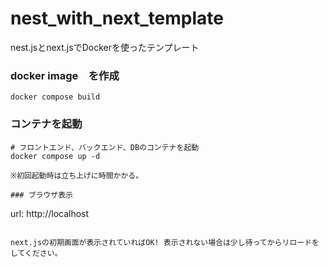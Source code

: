 # nest_with_next_template
nest.jsとnext.jsでDockerを使ったテンプレート

### docker image　を作成
```
docker compose build
```

### コンテナを起動
```
# フロントエンド、バックエンド、DBのコンテナを起動
docker compose up -d

※初回起動時は立ち上げに時間かかる。

### ブラウザ表示
```
url: http://localhost
```

next.jsの初期画面が表示されていればOK! 表示されない場合は少し待ってからリロードをしてください。
